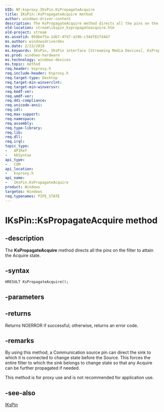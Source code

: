 ```yaml
---
UID: NF:ksproxy.IKsPin.KsPropagateAcquire
title: IKsPin::KsPropagateAcquire method
author: windows-driver-content
description: The KsPropagateAcquire method directs all the pins on the filter to attain the Acquire state.
old-location: stream\ikspin_kspropagateacquire.htm
old-project: stream
ms.assetid: 059bef5a-1db7-4fd7-a19b-c34df81f4447
ms.author: windowsdriverdev
ms.date: 2/23/2018
ms.keywords: IKsPin, IKsPin interface [Streaming Media Devices], KsPropagateAcquire method, IKsPin::KsPropagateAcquire, KsPropagateAcquire method [Streaming Media Devices], KsPropagateAcquire method [Streaming Media Devices], IKsPin interface, KsPropagateAcquire,IKsPin.KsPropagateAcquire, ksproxy/IKsPin::KsPropagateAcquire, ksproxy_c3ce0cef-0366-4233-afa5-723f9d3bb4e9.xml, stream.ikspin_kspropagateacquire
ms.prod: windows-hardware
ms.technology: windows-devices
ms.topic: method
req.header: ksproxy.h
req.include-header: Ksproxy.h
req.target-type: Desktop
req.target-min-winverclnt: 
req.target-min-winversvr: 
req.kmdf-ver: 
req.umdf-ver: 
req.ddi-compliance: 
req.unicode-ansi: 
req.idl: 
req.max-support: 
req.namespace: 
req.assembly: 
req.type-library: 
req.lib: 
req.dll: 
req.irql: 
topic_type:
-	APIRef
-	kbSyntax
api_type:
-	COM
api_location:
-	ksproxy.h
api_name:
-	IKsPin.KsPropagateAcquire
product: Windows
targetos: Windows
req.typenames: PIPE_STATE
---
```


# IKsPin::KsPropagateAcquire method


## -description


The <b>KsPropagateAcquire</b> method directs all the pins on the filter to attain the Acquire state. 


## -syntax


````
HRESULT KsPropagateAcquire();
````


## -parameters






## -returns



Returns NOERROR if successful; otherwise, returns an error code.




## -remarks



By using this method, a Communication source pin can direct the sink to which it is connected to change state before the Source. This forces the entire filter to which the sink belongs to change state so that any Acquire can be further propagated if needed.

This method is for proxy use and is not recommended for application use.




## -see-also

<a href="..\ksproxy\nn-ksproxy-ikspin.md">IKsPin</a>



 

 


